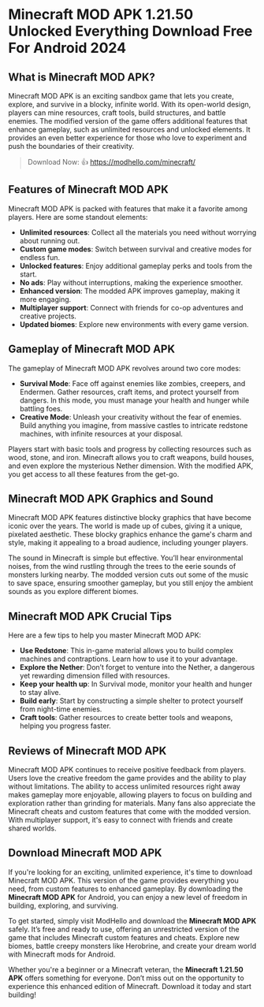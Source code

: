 # Minecraft MOD APK 1.21.50 Unlocked Everything Download Free For Android 2024

## What is Minecraft MOD APK?

Minecraft MOD APK is an exciting sandbox game that lets you create, explore, and survive in a blocky, infinite world. With its open-world design, players can mine resources, craft tools, build structures, and battle enemies. The modified version of the game offers additional features that enhance gameplay, such as unlimited resources and unlocked elements. It provides an even better experience for those who love to experiment and push the boundaries of their creativity.

>Download Now: 👍 https://modhello.com/minecraft/

## Features of Minecraft MOD APK

Minecraft MOD APK is packed with features that make it a favorite among players. Here are some standout elements:

- **Unlimited resources**: Collect all the materials you need without worrying about running out.
- **Custom game modes**: Switch between survival and creative modes for endless fun.
- **Unlocked features**: Enjoy additional gameplay perks and tools from the start.
- **No ads**: Play without interruptions, making the experience smoother.
- **Enhanced version**: The modded APK improves gameplay, making it more engaging.
- **Multiplayer support**: Connect with friends for co-op adventures and creative projects.
- **Updated biomes**: Explore new environments with every game version.

## Gameplay of Minecraft MOD APK

The gameplay of Minecraft MOD APK revolves around two core modes:

- **Survival Mode**: Face off against enemies like zombies, creepers, and Endermen. Gather resources, craft items, and protect yourself from dangers. In this mode, you must manage your health and hunger while battling foes.
- **Creative Mode**: Unleash your creativity without the fear of enemies. Build anything you imagine, from massive castles to intricate redstone machines, with infinite resources at your disposal.

Players start with basic tools and progress by collecting resources such as wood, stone, and iron. Minecraft allows you to craft weapons, build houses, and even explore the mysterious Nether dimension. With the modified APK, you get access to all these features from the get-go.

## Minecraft MOD APK Graphics and Sound

Minecraft MOD APK features distinctive blocky graphics that have become iconic over the years. The world is made up of cubes, giving it a unique, pixelated aesthetic. These blocky graphics enhance the game's charm and style, making it appealing to a broad audience, including younger players.

The sound in Minecraft is simple but effective. You’ll hear environmental noises, from the wind rustling through the trees to the eerie sounds of monsters lurking nearby. The modded version cuts out some of the music to save space, ensuring smoother gameplay, but you still enjoy the ambient sounds as you explore different biomes.

## Minecraft MOD APK Crucial Tips

Here are a few tips to help you master Minecraft MOD APK:

- **Use Redstone**: This in-game material allows you to build complex machines and contraptions. Learn how to use it to your advantage.
- **Explore the Nether**: Don’t forget to venture into the Nether, a dangerous yet rewarding dimension filled with resources.
- **Keep your health up**: In Survival mode, monitor your health and hunger to stay alive.
- **Build early**: Start by constructing a simple shelter to protect yourself from night-time enemies.
- **Craft tools**: Gather resources to create better tools and weapons, helping you progress faster.

## Reviews of Minecraft MOD APK

Minecraft MOD APK continues to receive positive feedback from players. Users love the creative freedom the game provides and the ability to play without limitations. The ability to access unlimited resources right away makes gameplay more enjoyable, allowing players to focus on building and exploration rather than grinding for materials. Many fans also appreciate the Minecraft cheats and custom features that come with the modded version. With multiplayer support, it's easy to connect with friends and create shared worlds.

## Download Minecraft MOD APK

If you're looking for an exciting, unlimited experience, it's time to download Minecraft MOD APK. This version of the game provides everything you need, from custom features to enhanced gameplay. By downloading the **Minecraft MOD APK** for Android, you can enjoy a new level of freedom in building, exploring, and surviving.

To get started, simply visit ModHello and download the **Minecraft MOD APK** safely. It’s free and ready to use, offering an unrestricted version of the game that includes Minecraft custom features and cheats. Explore new biomes, battle creepy monsters like Herobrine, and create your dream world with Minecraft mods for Android.

Whether you're a beginner or a Minecraft veteran, the **Minecraft 1.21.50 APK** offers something for everyone. Don’t miss out on the opportunity to experience this enhanced edition of Minecraft. Download it today and start building!
